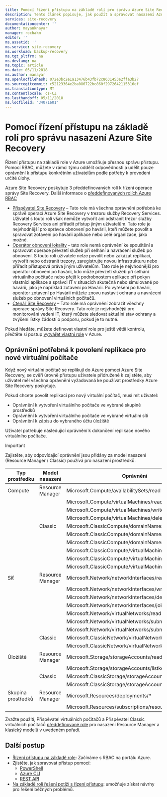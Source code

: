 ```yaml
---
title: Pomocí řízení přístupu na základě rolí pro správu Azure Site Recovery | Microsoft Docs
description: Tento článek popisuje, jak použít a spravovat nasazení Azure Site Recovery pomocí řízení přístupu na základě Role (RBAC)
services: site-recovery
documentationcenter: ''
author: mayanknayar
manager: rochakm
editor: ''
ms.assetid: ''
ms.service: site-recovery
ms.workload: backup-recovery
ms.tgt_pltfrm: na
ms.devlang: na
ms.topic: article
ms.date: 05/11/2018
ms.author: manayar
ms.openlocfilehash: 072e3bc2e1a13476b43fb72c8631453e2ffa3b27
ms.sourcegitcommit: c52123364e2ba086722bc860f2972642115316ef
ms.translationtype: MT
ms.contentlocale: cs-CZ
ms.lasthandoff: 05/11/2018
ms.locfileid: "34071601"
---
```

# <a name="use-role-based-access-control-to-manage-azure-site-recovery-deployments"></a>Pomocí řízení přístupu na základě rolí pro správu nasazení Azure Site Recovery

Řízení přístupu na základě role v Azure umožňuje přesnou správu přístupu. Pomocí RBAC, můžete v rámci týmu oddělit odpovědnosti a udělit pouze oprávnění k přístupu konkrétním uživatelům podle potřeby k provedení určité úlohy.

Azure Site Recovery poskytuje 3 předdefinovaných rolí k řízení operace správy Site Recovery. Další informace o [předdefinovaných rolích Azure RBAC](../role-based-access-control/built-in-roles.md)

* [Přispěvatel Site Recovery](../role-based-access-control/built-in-roles.md#site-recovery-contributor) – Tato role má všechna oprávnění potřebná ke správě operací Azure Site Recovery v trezoru služby Recovery Services. Uživatel s touto rolí však nemůže vytvořit ani odstranit trezor služby Recovery Services ani přiřadit přístup jiným uživatelům. Tato role je nejvhodnější pro správce obnovení po havárii, kteří můžete povolit a spravovat zotavení po havárii aplikace nebo celé organizace, jako možné.
* [Operátor obnovení lokality](../role-based-access-control/built-in-roles.md#site-recovery-operator) – tato role nemá oprávnění ke spouštění a spravovat operace převzetí služeb při selhání a navrácení služeb po obnovení. S touto rolí uživatele nelze povolit nebo zakázat replikaci, vytvořit nebo odstranit trezory, zaregistrujte novou infrastrukturu nebo přiřadit přístupová práva jiným uživatelům. Tato role je nejvhodnější pro operátor obnovení po havárii, kdo může převzetí služeb při selhání virtuálního počítače nebo přejít k podrobnostem aplikace při pokyn vlastníci aplikace a správci IT v situacích skutečná nebo simulované po havárii, jako je například zotavení po Havárii. Po vyřešení po havárii, operátor zotavení po Havárii můžete znovu nastavit ochranu a navrácení služeb po obnovení virtuálních počítačů.
* [Čtenář Site Recovery](../role-based-access-control/built-in-roles.md#site-recovery-reader) – Tato role má oprávnění zobrazit všechny operace správy Site Recovery. Tato role je nejvhodnější pro monitorování vedení IT, který můžete sledovat aktuální stav ochrany a zvýšení lístky žádostí o podporu, pokud je to nutné.

Pokud hledáte, můžete definovat vlastní role pro ještě větší kontrolu, přečtěte si postup [vytvářet vlastní role](../role-based-access-control/custom-roles.md) v Azure.

## <a name="permissions-required-to-enable-replication-for-new-virtual-machines"></a>Oprávnění potřebná k povolení replikace pro nové virtuální počítače
Když nový virtuální počítač se replikují do Azure pomocí Azure Site Recovery, se ověří úrovně přístupu uživatele přidružené k zajistěte, aby uživatel měl všechna oprávnění vyžadovaná ke používat prostředky Azure Site Recovery poskytuje.

Pokud chcete povolit replikaci pro nový virtuální počítač, musí mít uživatel:
* Oprávnění k vytvoření virtuálního počítače ve vybrané skupině prostředků
* Oprávnění k vytvoření virtuálního počítače ve vybrané virtuální síti
* Oprávnění k zápisu do vybraného účtu úložiště

Uživatel potřebuje následující oprávnění k dokončení replikace nového virtuálního počítače.

> [!IMPORTANT]
>Zajistěte, aby odpovídající oprávnění jsou přidány za model nasazení (Resource Manager / Classic) používá pro nasazení prostředků.

| **Typ prostředku** | **Model nasazení** | **Oprávnění** |
| --- | --- | --- |
| Compute | Resource Manager | Microsoft.Compute/availabilitySets/read |
|  |  | Microsoft.Compute/virtualMachines/read |
|  |  | Microsoft.Compute/virtualMachines/write |
|  |  | Microsoft.Compute/virtualMachines/delete |
|  | Classic | Microsoft.ClassicCompute/domainNames/read |
|  |  | Microsoft.ClassicCompute/domainNames/write |
|  |  | Microsoft.ClassicCompute/domainNames/delete |
|  |  | Microsoft.ClassicCompute/virtualMachines/read |
|  |  | Microsoft.ClassicCompute/virtualMachines/write |
|  |  | Microsoft.ClassicCompute/virtualMachines/delete |
| Síť | Resource Manager | Microsoft.Network/networkInterfaces/read |
|  |  | Microsoft.Network/networkInterfaces/write |
|  |  | Microsoft.Network/networkInterfaces/delete |
|  |  | Microsoft.Network/networkInterfaces/join/action |
|  |  | Microsoft.Network/virtualNetworks/read |
|  |  | Microsoft.Network/virtualNetworks/subnets/read |
|  |  | Microsoft.Network/virtualNetworks/subnets/join/action |
|  | Classic | Microsoft.ClassicNetwork/virtualNetworks/read |
|  |  | Microsoft.ClassicNetwork/virtualNetworks/join/action |
| Úložiště | Resource Manager | Microsoft.Storage/storageAccounts/read |
|  |  | Microsoft.Storage/storageAccounts/listkeys/action |
|  | Classic | Microsoft.ClassicStorage/storageAccounts/read |
|  |  | Microsoft.ClassicStorage/storageAccounts/listKeys/action |
| Skupina prostředků | Resource Manager | Microsoft.Resources/deployments/* |
|  |  | Microsoft.Resources/subscriptions/resourceGroups/read |

Zvažte použití, Přispěvatel virtuálních počítačů a Přispěvatel Classic virtuálních počítačů [předdefinované role](../role-based-access-control/built-in-roles.md) pro nasazení Resource Manager a klasický modelů v uvedeném pořadí.

## <a name="next-steps"></a>Další postup
* [Řízení přístupu na základě role](../role-based-access-control/role-assignments-portal.md): Začínáme s RBAC na portálu Azure.
* Zjistěte, jak spravovat přístup pomocí:
  * [PowerShell](../role-based-access-control/role-assignments-powershell.md)
  * [Azure CLI](../role-based-access-control/role-assignments-cli.md)
  * [REST API](../role-based-access-control/role-assignments-rest.md)
* [Na základě rolí řešení potíží s řízení přístupu](../role-based-access-control/troubleshooting.md): umožňuje získat návrhy pro řešení běžných problémů.

